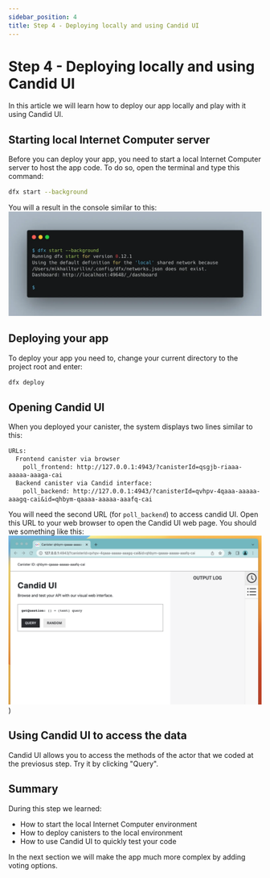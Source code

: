 ```yaml
---
sidebar_position: 4
title: Step 4 - Deploying locally and using Candid UI
---
```


# Step 4 - Deploying locally and using Candid UI

In this article we will learn how to deploy our app locally and play with it using Candid UI.

## Starting local Internet Computer server

Before you can deploy your app, you need to start a local Internet Computer server to host the app code. To do so, open
the terminal and type this command:

```bash
dfx start --background
```

You will a result in the console similar to this:
![dfx start screenshot](./_attachments/dfx_start.webp)

## Deploying your app

To deploy your app you need to, change your current directory to the project root and enter:

```bash
dfx deploy
```

## Opening Candid UI

When you deployed your canister, the system displays two lines similar to this:

```shell
URLs:
  Frontend canister via browser
    poll_frontend: http://127.0.0.1:4943/?canisterId=qsgjb-riaaa-aaaaa-aaaga-cai
  Backend canister via Candid interface:
    poll_backend: http://127.0.0.1:4943/?canisterId=qvhpv-4qaaa-aaaaa-aaagq-cai&id=qhbym-qaaaa-aaaaa-aaafq-cai
```

You will need the second URL (for `poll_backend`) to access candid UI. Open this URL to your web browser to open the
Candid UI web page. You should we something like this:
![Candid UI screenshot](./_attachments/get_question_candid.png))

## Using Candid UI to access the data

Candid UI allows you to access the methods of the actor that we coded at the previosus step. Try it by clicking "Query".

## Summary

During this step we learned:

- How to start the local Internet Computer environment
- How to deploy canisters to the local environment
- How to use Candid UI to quickly test your code

In the next section we will make the app much more complex by adding voting options.